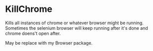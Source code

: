# KillChrome
Kills all instances of chrome or whatever browser might be running. Sometimes the selenium browser will keep running after it's done and chrome doens't open after.

May be replace with my Browser package.